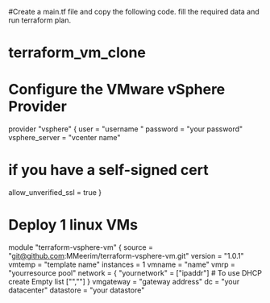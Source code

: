#Create a main.tf file and copy the following code. fill the required data and run terraform plan.


# terraform_vm_clone

# Configure the VMware vSphere Provider
provider "vsphere" {
  user           = "username "
  password       = "your password"
  vsphere_server = "vcenter name" 

  # if you have a self-signed cert
  allow_unverified_ssl = true
}

# Deploy 1 linux VMs
module "terraform-vsphere-vm" {
  source  = "git@github.com:MMeerim/terraform-vsphere-vm.git"
  version = "1.0.1"
  vmtemp        = "template name"
  instances     = 1
  vmname        = "name"
  vmrp          = "yourresource pool"
  network = {
    "yournetwork" = ["ipaddr"] # To use DHCP create Empty list ["",""]
  }
  vmgateway  = "gateway address"
  dc        = "your datacenter"
  datastore = "your datastore"
